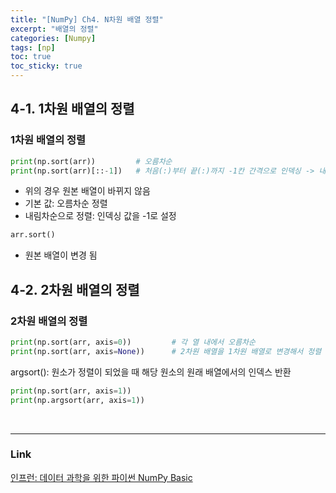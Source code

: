 ```yaml
---
title: "[NumPy] Ch4. N차원 배열 정렬"
excerpt: "배열의 정렬"
categories: [Numpy]
tags: [np]
toc: true
toc_sticky: true
---
```


## 4-1. 1차원 배열의 정렬
### 1차원 배열의 정렬
```python
print(np.sort(arr))         # 오름차순
print(np.sort(arr)[::-1])   # 처음(:)부터 끝(:)까지 -1칸 간격으로 인덱싱 -> 내림차순
```
* 위의 경우 원본 배열이 바뀌지 않음
* 기본 값: 오름차순 정렬
* 내림차순으로 정렬: 인덱싱 값을 -1로 설정

```python
arr.sort()
```
* 원본 배열이 변경 됨


## 4-2. 2차원 배열의 정렬
### 2차원 배열의 정렬
```python
print(np.sort(arr, axis=0))         # 각 열 내에서 오름차순
print(np.sort(arr, axis=None))      # 2차원 배열을 1차원 배열로 변경해서 정렬
```

argsort(): 원소가 정렬이 되었을 때 해당 원소의 원래 배열에서의 인덱스 반환
```python
print(np.sort(arr, axis=1))
print(np.argsort(arr, axis=1))
```

<br/>

*** 

### Link
[인프런: 데이터 과학을 위한 파이썬 NumPy Basic](https://www.inflearn.com/course/데이터-과학-넘파이-기본/dashboard)